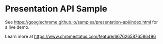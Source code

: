 Presentation API Sample
===
See https://googlechrome.github.io/samples/presentation-api/index.html for a live demo.

Learn more at https://www.chromestatus.com/feature/6676265876586496
